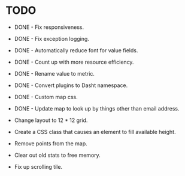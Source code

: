 # TODO

+ DONE - Fix responsiveness.
+ DONE - Fix exception logging.
+ DONE - Automatically reduce font for value fields.
+ DONE - Count up with more resource efficiency.
+ DONE - Rename value to metric.
+ DONE - Convert plugins to Dasht namespace.
+ DONE - Custom map css.
+ DONE - Update map to look up by things other than email address.

+ Change layout to 12 * 12 grid.
+ Create a CSS class that causes an element to fill available height.
+ Remove points from the map.
+ Clear out old stats to free memory.
+ Fix up scrolling tile.
